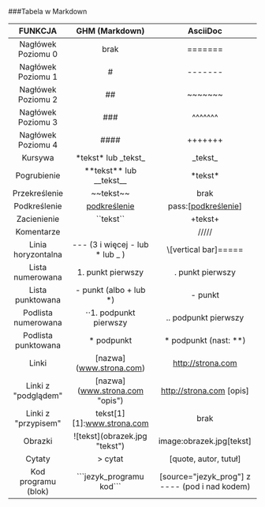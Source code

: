 ###Tabela w Markdown

|FUNKCJA            | GHM (Markdown)                 | AsciiDoc                  |
|:-----------------:|:------------------------------:|:-------------------------:|
|Nagłówek Poziomu 0 | brak                           | =======                   |
|Nagłówek Poziomu 1 | #                              | -------                   |
|Nagłówek Poziomu 2 | ##                             | ~~~~~~~                   |
|Nagłówek Poziomu 3 | ###                            | ^^^^^^^                   |
|Nagłówek Poziomu 4 | ####                           | +++++++                   |
|Kursywa            | \*tekst\* lub \_tekst\_        | \_tekst\_                 |
|Pogrubienie        | \*\*tekst\*\* lub \_\_tekst\_\_| \*tekst\*                 |
|Przekreślenie      | \~~tekst\~~                    | brak                      |
|Podkreślenie       | <u>podkreślenie</u>            | pass:[<u>podkreślenie</u>]|
|Zacienienie        | \`\`tekst\``                    | \+tekst\+                |
|Komentarze         | <!-- komentarz -->             | /////                     |
|Linia horyzontalna | --- (3 i więcej - lub * lub _ )| \\[vertical bar]=====     |
|Lista numerowana   | 1. punkt pierwszy              | . punkt pierwszy          |
|Lista punktowana   | - punkt (albo + lub *)         | - punkt                   |
|Podlista numerowana| ⋅⋅1. podpunkt pierwszy          | \.. podpunkt pierwszy    |
|Podlista punktowana| \* podpunkt                    | \* podpunkt (nast: \**)   |
|Linki              | \[nazwa](www.strona.com)       | http://strona.com         |
|Linki z "podglądem"| \[nazwa](www.strona.com "opis")| http://strona.com [opis]  |
|Linki z "przypisem"| tekst\[1] \[1]:www.strona.com  | brak                      |
|Obrazki            | \!\[tekst](obrazek.jpg "tekst")| image:obrazek.jpg[tekst]  |
|Cytaty             | > cytat                        | [quote, autor, tutuł]     |
|Kod programu (blok)| \`\`\`jezyk_programu kod\`\`\` | [source="jezyk_prog"] z ---- (pod i nad kodem)|
